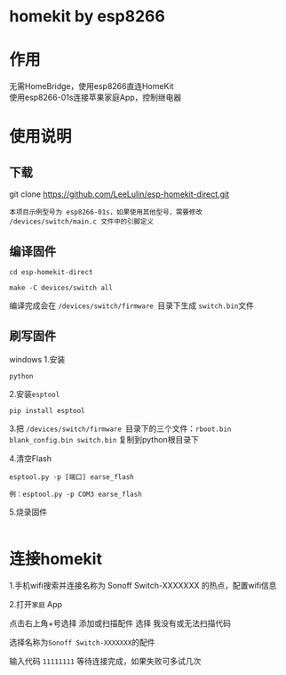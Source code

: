 
# homekit by esp8266

# 作用
无需HomeBridge，使用esp8266直连HomeKit  
使用esp8266-01s连接苹果家庭App，控制继电器 
# 使用说明
## 下载
git clone https://github.com/LeeLulin/esp-homekit-direct.git  
```注意：使用之前需要先配置好 esp-open-sdk 的编译环境   
本项目示例型号为 esp8266-01s，如果使用其他型号，需要修改 /devices/switch/main.c 文件中的引脚定义
```
## 编译固件
```
cd esp-homekit-direct

make -C devices/switch all
```
编译完成会在 ```/devices/switch/firmware ```目录下生成 ```switch.bin```文件
## 刷写固件

 windows
1.安装
```
python
```
2.安装```esptool```  
```
pip install esptool 
```
3.把 ```/devices/switch/firmware ```目录下的三个文件：```rboot.bin blank_config.bin switch.bin``` 复制到python根目录下  

4.清空Flash  
```
esptool.py -p [端口] earse_flash  

例：esptool.py -p COM3 earse_flash
```
5.烧录固件

```esptool.py -p [端口] -b 115200 write_flash -fs 1MB -fm dout -ff 40m 0x0 rboot.bin 0x1000 blank_config.bin 0x2000 switch.bin
```
# 连接homekit
1.手机wifi搜索并连接名称为 Sonoff Switch-XXXXXXX 的热点，配置wifi信息

2.打开```家庭``` App

点击右上角+号选择 添加或扫描配件 选择 我没有或无法扫描代码 

选择名称为```Sonoff Switch-XXXXXXX```的配件

输入代码 ```11111111``` 等待连接完成，如果失败可多试几次
